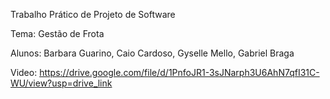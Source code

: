 Trabalho Prático de Projeto de Software

Tema: Gestão de Frota

Alunos: Barbara Guarino, Caio Cardoso, Gyselle Mello, Gabriel Braga

Video: https://drive.google.com/file/d/1PnfoJR1-3sJNarph3U6AhN7qfI31C-WU/view?usp=drive_link
